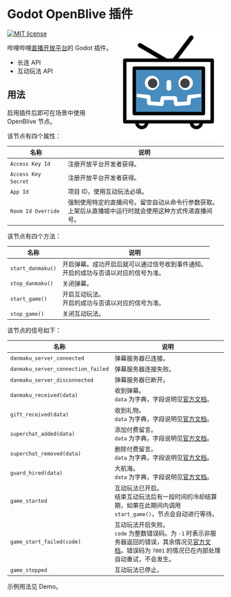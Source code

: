 # Godot OpenBlive 插件

<img src="icon.png?raw=true"  align="right" />

[![MIT license](https://img.shields.io/badge/license-MIT-blue.svg)](LICENSE)

哔哩哔哩[直播开放平台](https://open-live.bilibili.com/document/)的 Godot 插件。

* 长连 API
* 互动玩法 API

## 用法

启用插件后即可在场景中使用 OpenBlive 节点。

该节点有四个属性：

| 名称 | 说明 |
| ---- | ---- |
| `Access Key Id`     | 注册开放平台开发者获得。 |
| `Access Key Secret` | 注册开放平台开发者获得。 |
| `App Id`            | 项目 ID，使用互动玩法必填。 |
| `Room Id Override`  | 强制使用特定的直播间号。留空自动从命令行参数获取。<br />上架后从直播姬中运行时就会使用这种方式传递直播间号。 |

该节点有四个方法：

| 名称 | 说明 |
| ---- | ---- |
| `start_danmaku()` | 开启弹幕。成功开启后就可以通过信号收到事件通知。<br />开启的成功与否请以对应的信号为准。 |
| `stop_danmaku()`  | 关闭弹幕。 |
| `start_game()`    | 开启互动玩法。<br />开启的成功与否请以对应的信号为准。 |
| `stop_game()`     | 关闭互动玩法。 |

该节点的信号如下：

| 名称 | 说明 |
| ---- | ---- |
| `danmaku_server_connected` | 弹幕服务器已连接。 |
| `danmaku_server_connection_failed` | 弹幕服务器连接失败。 |
| `danmaku_server_disconnected` | 弹幕服务器已断开。 |
| `danmaku_received(data)` | 收到弹幕。<br />`data` 为字典，字段说明见[官方文档](https://open-live.bilibili.com/document/liveRoomData.html#%E8%8E%B7%E5%8F%96%E5%BC%B9%E5%B9%95%E4%BF%A1%E6%81%AF)。 |
| `gift_received(data)` | 收到礼物。<br />`data` 为字典，字段说明见[官方文档](https://open-live.bilibili.com/document/liveRoomData.html#%E8%8E%B7%E5%8F%96%E7%A4%BC%E7%89%A9%E4%BF%A1%E6%81%AF)。|
| `superchat_added(data)` | 添加付费留言。<br />`data` 为字典，字段说明见[官方文档](https://open-live.bilibili.com/document/liveRoomData.html#%E8%8E%B7%E5%8F%96%E4%BB%98%E8%B4%B9%E7%95%99%E8%A8%80)。|
| `superchat_removed(data)` | 删除付费留言。<br />`data` 为字典，字段说明见[官方文档](https://open-live.bilibili.com/document/liveRoomData.html#%E4%BB%98%E8%B4%B9%E7%95%99%E8%A8%80%E4%B8%8B%E7%BA%BF)。|
| `guard_hired(data)` | 大航海。<br />`data` 为字典，字段说明见[官方文档](https://open-live.bilibili.com/document/liveRoomData.html#%E4%BB%98%E8%B4%B9%E5%A4%A7%E8%88%AA%E6%B5%B7)。|
| `game_started` | 互动玩法已开启。<br />结束互动玩法后有一段时间的冷却结算期，如果在此期间内调用 `start_game()`，节点会自动进行等待。 |
| `game_start_failed(code)` | 互动玩法开启失败。<br />`code` 为整数错误码。为 `-1` 时表示非服务器返回的错误，其余情况见[官方文档](https://open-live.bilibili.com/document/doc&tool/auth.html#%E5%85%AC%E5%85%B1%E9%94%99%E8%AF%AF%E7%A0%81)。错误码为 `7001` 的情况已在内部处理自动重试，不会发生。 |
| `game_stopped` | 互动玩法已停止。 |

示例用法见 Demo。

